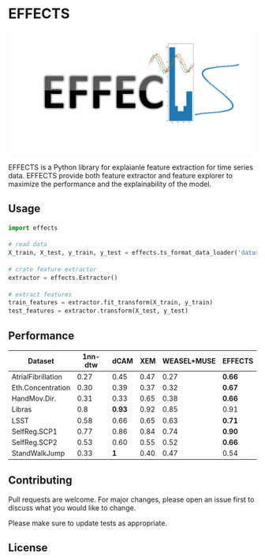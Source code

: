# EFFECTS

![plot](LOGO.png)


EFFECTS is a Python library for explaianle feature extraction for time series data. EFFECTS provide both feature extractor and feature explorer to maximize the performance and the explainability of the model.


## Usage

```python
import effects

# read data
X_train, X_test, y_train, y_test = effects.ts_format_data_loader('datasets/BasicMotions/')

# crate feature extractor
extractor = effects.Extractor()

# extract features
train_features = extractor.fit_transform(X_train, y_train)
test_features = extractor.transform(X_test, y_test)
```

## Performance
| Dataset            | 1nn-dtw | dCAM     | XEM  | WEASEL+MUSE | EFFECTS  |
| ------------------ | ------- | -------- | ---- | ----------- | -------- |
| AtrialFibrillation | 0.27    | 0.45     | 0.47 | 0.27        | **0.66** |
| Eth.Concentration  | 0.30    | 0.39     | 0.37 | 0.32        | **0.67** |
| HandMov.Dir.       | 0.31    | 0.33     | 0.65 | 0.38        | **0.66** |
| Libras             | 0.8     | **0.93** | 0.92 | 0.85        | 0.91     |
| LSST               | 0.58    | 0.66     | 0.65 | 0.63        | **0.71** |
| SelfReg.SCP1       | 0.77    | 0.86     | 0.84 | 0.74        | **0.90** |
| SelfReg.SCP2       | 0.53    | 0.60     | 0.55 | 0.52        | **0.66** |
| StandWalkJump      | 0.33    | **1**    | 0.40 | 0.47        | 0.54     |

## Contributing

Pull requests are welcome. For major changes, please open an issue first
to discuss what you would like to change.

Please make sure to update tests as appropriate.

## License


